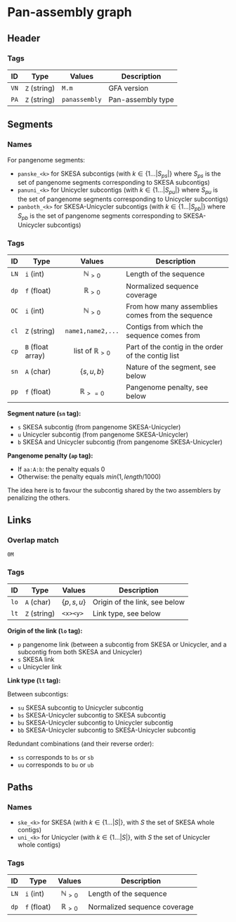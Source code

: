 # Pan-assembly graph

## Header

### Tags

| ID   | Type         | Values        | Description       |
| ---- | ------------ | ------------- | ----------------- |
| `VN` | `Z` (string) | `M.m`         | GFA version       |
| `PA` | `Z` (string) | `panassembly` | Pan-assembly type |

## Segments

### Names

For pangenome segments:

* `panske_<k>` for SKESA subcontigs (with $k \in \{1...|S_{ps}|\}$ where $S_{ps}$ is the set of pangenome segments corresponding to SKESA subcontigs)
* `panuni_<k>` for Unicycler subcontigs (with $k \in \{1...|S_{pu}|\}$ where $S_{pu}$ is the set of pangenome segments corresponding to Unicycler subcontigs)
* `panboth_<k>` for SKESA-Unicycler subcontigs (with $k \in \{1...|S_{pb}|\}$ where $S_{pb}$ is the set of pangenome segments corresponding to SKESA-Unicycler subcontigs)

### Tags

| ID   | Type              |          Values           | Description                                        |
| ---- | ----------------- | :-----------------------: | -------------------------------------------------- |
| `LN` | `i` (int)         |     $\mathbb{N}_{>0}$     | Length of the sequence                             |
| `dp` | `f` (float)       |     $\mathbb{R}_{>0}$     | Normalized sequence coverage                       |
| `OC` | `i` (int)         |     $\mathbb{N}_{>0}$     | From how many assemblies comes from the sequence   |
| `cl` | `Z` (string)      |     `name1,name2,...`     | Contigs from which the sequence comes from         |
| `cp` | `B` (float array) | list of $\mathbb{R}_{>0}$ | Part of the contig in the order of the contig list |
| `sn` | `A` (char)        |       $\{s, u, b\}$       | Nature of the segment, see below                   |
| `pp` | `f` (float)       |    $\mathbb{R}_{>=0}$     | Pangenome penalty, see below                       |

**Segment nature (`sn` tag):**

* `s` SKESA subcontig (from pangenome SKESA-Unicycler)
* `u` Unicycler subcontig (from pangenome SKESA-Unicycler)
* `b` SKESA and Unicycler subcontig (from pangenome SKESA-Unicycler)

**Pangenome penalty (`ap` tag):**

* If `aa:A:b`: the penalty equals $0$
* Otherwise: the penalty equals $min(1, length/1000)$

The idea here is to favour the subcontig shared by the two assemblers by penalizing the others.

## Links

### Overlap match

`0M`

### Tags

| ID   | Type         | Values        | Description                   |
| ---- | ------------ | ------------- | ----------------------------- |
| `lo` | `A` (char)   | $\{p, s, u\}$ | Origin of the link, see below |
| `lt` | `Z` (string) | `<x><y>`      | Link type, see below          |

**Origin of the link (`lo` tag):**

<!-- FIXME p lo value description is not correct, because of multiedges... see example of bb lt -->
* `p` pangenome link (between a subcontig from SKESA or Unicycler, and a subcontig from both SKESA and Unicycler)
* `s` SKESA link
* `u` Unicycler link

**Link type (`lt` tag):**

Between subcontigs:

* `su` SKESA subcontig to Unicycler subcontig
* `bs` SKESA-Unicycler subcontig to SKESA subcontig
* `bu` SKESA-Unicycler subcontig to Unicycler subcontig
* `bb` SKESA-Unicycler subcontig to SKESA-Unicycler subcontig

Redundant combinations (and their reverse order):

* `ss` corresponds to `bs` or `sb`
* `uu` corresponds to `bu` or `ub`

## Paths

### Names

* `ske_<k>` for SKESA (with $k \in \{1...|S|\}$, with $S$ the set of SKESA whole contigs)
* `uni_<k>` for Unicycler (with $k \in \{1...|S|\}$, with $S$ the set of Unicycler whole contigs)

### Tags

| ID   | Type        |      Values       | Description                  |
| ---- | ----------- | :---------------: | ---------------------------- |
| `LN` | `i` (int)   | $\mathbb{N}_{>0}$ | Length of the sequence       |
| `dp` | `f` (float) | $\mathbb{R}_{>0}$ | Normalized sequence coverage |
